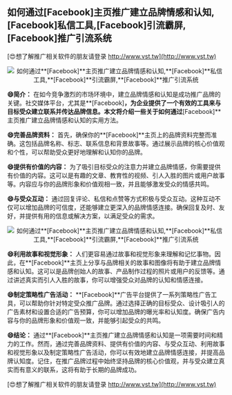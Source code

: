 ## **如何通过**[Facebook]**主页推广建立品牌情感和认知,**[Facebook]**私信工具,**[Facebook]**引流霸屏,**[Facebook]**推广引流系统**

[😍想了解推广相关软件的朋友请登录 http://www.vst.tw](http://www.vst.tw)

 <center><img src="https://vst.tw/MP4/tuiguang/png/4.png" alt="如何通过**[Facebook]**主页推广建立品牌情感和认知,**[Facebook]**私信工具,**[Facebook]**引流霸屏,**[Facebook]**推广引流系统"></center>

**😄简介：**
在如今竞争激烈的市场环境中，建立品牌情感和认知是成功推广品牌的关键。社交媒体平台，尤其是**[Facebook]**，为企业提供了一个有效的工具来与目标受众建立联系并传达品牌信息。本文将介绍一些关于如何通过**[Facebook]**主页推广建立品牌情感和认知的实用方法。

**😄完善品牌资料：**
首先，确保你的**[Facebook]**主页上的品牌资料完整而准确。这包括品牌名称、标志、联系信息和背景故事等。通过展示品牌的核心价值观和个性，可以帮助受众更好地理解和认知你的品牌。

**😄提供有价值的内容：**
为了吸引目标受众的注意力并建立品牌情感，你需要提供有价值的内容。这可以是有趣的文章、教育性的视频、引人入胜的图片或用户故事等。内容应与你的品牌形象和价值观相一致，并且能够激发受众的情感共鸣。

**😄与受众互动：**
通过回复评论、私信和点赞等方式积极与受众互动。这种互动不仅可以增加品牌的可信度，还能够建立更深入的品牌情感连接。确保回复及时、友好，并提供有用的信息或解决方案，以满足受众的需求。

 <center><img src="https://vst.tw/MP4/tuiguang/png/8.png" alt="如何通过**[Facebook]**主页推广建立品牌情感和认知,**[Facebook]**私信工具,**[Facebook]**引流霸屏,**[Facebook]**推广引流系统"></center>

**😄利用故事和视觉形象：**
人们更容易通过故事和视觉形象来理解和记忆事物。因此，在**[Facebook]**主页上分享与品牌相关的故事和图像将有助于建立品牌情感和认知。这可以是品牌创始人的故事、产品制作过程的照片或用户的反馈等。通过讲述真实而引人入胜的故事，你可以增强受众对品牌的认知和情感连接。

**😄制定策略性广告活动：**
**[Facebook]**广告平台提供了一系列策略性广告工具，可以帮助你针对特定受众推广品牌。通过选择正确的目标受众、设计吸引人的广告素材和设置合适的广告预算，你可以增加品牌的曝光率和认知度。确保广告内容与你的品牌形象和价值观一致，并能够引起受众的共鸣。

**😄结论：**
通过**[Facebook]**主页推广建立品牌情感和认知是一项需要时间和精力的工作。然而，通过完善品牌资料、提供有价值的内容、与受众互动、利用故事和视觉形象以及制定策略性广告活动，你可以有效地建立品牌情感连接，并提高品牌认知度。记住，在推广品牌过程中始终坚持品牌的核心价值观，并与受众建立真实而有意义的联系，这将有助于长期的品牌成功。

[😍想了解推广相关软件的朋友请登录 http://www.vst.tw](http://www.vst.tw)



